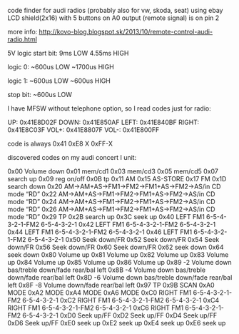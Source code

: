 code finder for audi radios (probably also for vw, skoda, seat)
using ebay LCD shield(2x16) with 5 buttons on A0 
output (remote signal) is on pin 2

more info:
http://kovo-blog.blogspot.sk/2013/10/remote-control-audi-radio.html

5V logic
start bit:
 9ms LOW
4.55ms HIGH

 logic 0:
~600us LOW ~1700us HIGH

logic 1:
~600us LOW ~600us HIGH

stop bit:
~600us LOW

I have MFSW without telephone option, so I read codes just for radio:

UP:       0x41E8D02F
DOWN: 0x41E850AF
LEFT:   0x41E840BF
RIGHT: 0x41E8C03F
VOL+:  0x41E8807F
VOL-:    0x41E800FF

code is always 0x41 0xE8 X 0xFF-X

discovered codes on my audi concert I unit:

0x00 	Volume down
0x01 	mem/cd1
0x03 	mem/cd3
0x05 	mem/cd5
0x07 	search up
0x09 	reg on/off
0x0B 	tp
0x11 	AM
0x15 	AS-STORE
0x17 	FM
0x1D 	search down
0x20 	AM->AM+AS->FM1->FM2->FM1+AS->FM2->AS/in CD mode “RD”
0x22 	AM->AM+AS->FM1->FM2->FM1+AS->FM2->AS/in CD mode “RD”
0x24 	AM->AM+AS->FM1->FM2->FM1+AS->FM2->AS/in CD mode “RD”
0x26 	AM->AM+AS->FM1->FM2->FM1+AS->FM2->AS/in CD mode “RD”
0x29 	TP
0x2B 	search up
0x3C 	seek up
0x40 	LEFT FM1 6-5-4-3-2-1-FM2 6-5-4-3-2-1
0x42 	LEFT FM1 6-5-4-3-2-1-FM2 6-5-4-3-2-1
0x44 	LEFT FM1 6-5-4-3-2-1-FM2 6-5-4-3-2-1
0x46 	LEFT FM1 6-5-4-3-2-1-FM2 6-5-4-3-2-1
0x50 	Seek down/FR
0x52 	Seek down/FR
0x54 	Seek down/FR
0x56 	Seek down/FR
0x60 	Seek down/FR
0x62 	seek down
0x64 	seek down
0x80 	Volume up
0x81 	Volume up
0x82 	Volume up
0x83 	Volume up
0x84 	Volume up
0x85 	Volume up
0x86 	Volume up
0x89 	-2 Volume down bas/treble down/fade rear/bal left
0x8B 	-4 Volume down bas/treble down/fade rear/bal left
0x8D 	-6 Volume down bas/treble down/fade rear/bal left
0x8F 	-8 Volume down/fade rear/bal left
0x97 	TP
0x9B 	SCAN
0xA0 	MODE
0xA2 	MODE
0xA4 	MODE
0xA6 	MODE
0xC0 	RIGHT FM1 6-5-4-3-2-1-FM2 6-5-4-3-2-1
0xC2 	RIGHT FM1 6-5-4-3-2-1-FM2 6-5-4-3-2-1
0xC4 	RIGHT FM1 6-5-4-3-2-1-FM2 6-5-4-3-2-1
0xC6 	RIGHT FM1 6-5-4-3-2-1-FM2 6-5-4-3-2-1
0xD0 	Seek up/FF
0xD2 	Seek up/FF
0xD4 	Seek up/FF
0xD6 	Seek up/FF
0xE0 	seek up
0xE2 	seek up
0xE4 	seek up
0xE6 	seek up

